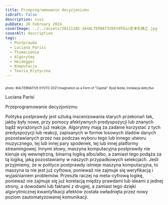```yaml
---
title: Przeprogramowanie decyzjonizmu
isDraft: false
description: ssss
pubDate: 20 February 2024
coverImage: ../../assets/20211105-164ALTERNATIVEKYOTOin宮津天橋立.jpg
coverAlt: description
tags:
  - Postprawda
  - Luciana_Parisi
  - Tłumaczenie
  - Algorytmy
  - Heidegger
  - Komputacja
  - Teoria_Krytyczna
---
```

<sub><sub>photo: ©️ALTERNATIVE KYOTO 2021 Imagination as a Form of "Capital"</sub></sub>
<sub><sub>Ryoji Ikeda, instalacja *data.flux*  </sub></sub>


Luciana Parisi

Przeprogramowanie decyzjonizmu

Polityka postprawdy jest sztuką inscenizowania starych przekonań tak, jakby były nowe, przy pomocy afektywnych predyspozycji lub znanych bądź wyrażonych już reakcje. Algorytmy mają za zadanie korzystać z tych predyspozycji lub reakcji, zapisanych w formie losowych śladów danych pozostawianych przez nas podczas wyboru tego lub innego utworu muzycznego, tej lub innej pary spodenek, tej lub innej platformy streamingowej. Innymi słowy, maszyna komputacyjna postprawdy nie kieruje się wewnętrzną, binarną logiką albo/albo, a zamiast tego podąża za tą logiką, jaką pozostawiamy w naszych przypadkowych selekcjach. Jeśli przyjmiemy, że w polityce postprawdy istnieje maszyna komputacyjna, to maszyna ta nie jest już cyfrowa, ponieważ nie zajmuje się weryfikacją i wyjaśnianiem problemów. Przeszła raczej na meta-cyfrową logikę, ponieważ nie zajmuje się już korelacją między prawdami lub ideami z jednej strony, a dowodami lub faktami z drugiej, a zamiast tego dzięki algorytmicznej kwantyfikacji afektów została owładnięta przez nowy poziom zautomatyzowanej komunikacji.